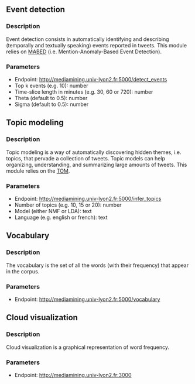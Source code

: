 ## Event detection
### Description
Event detection consists in automatically identifying and describing (temporally and textually speaking) events reported in tweets. This module relies on <a href="http://mediamining.univ-lyon2.fr/people/guille/mabed.php" target="_blank">MABED</a> (i.e. Mention-Anomaly-Based Event Detection).

### Parameters
- Endpoint: http://mediamining.univ-lyon2.fr:5000/detect_events
- Top k events (e.g. 10): number
- Time-slice length in minutes (e.g. 30, 60 or 720): number
- Theta (default to 0.5): number
- Sigma (default to 0.5): number

## Topic modeling
### Description
Topic modeling is a way of automatically discovering hidden themes, i.e. topics, that pervade a collection of tweets. Topic models can help organizing, understanding, and summarizing large amounts of tweets. This module relies on the <a href="http://mediamining.univ-lyon2.fr/people/guille/tom.php" target="_blank">TOM</a>.

### Parameters
- Endpoint: http://mediamining.univ-lyon2.fr:5000/infer_topics
- Number of topics (e.g. 10, 15 or 20): number
- Model (either NMF or LDA): text
- Language (e.g. english or french): text

## Vocabulary
### Description
The vocabulary is the set of all the words (with their frequency) that appear in the corpus.

### Parameters
- Endpoint: http://mediamining.univ-lyon2.fr:5000/vocabulary

## Cloud visualization
### Description
Cloud visualization is a graphical representation of word frequency.

### Parameters
- Endpoint: http://mediamining.univ-lyon2.fr:3000
